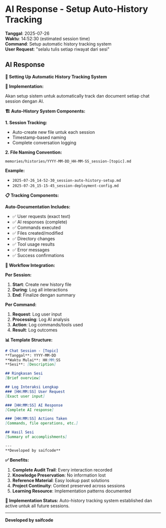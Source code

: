 # AI Response - Setup Auto-History Tracking

**Tanggal**: 2025-07-26  
**Waktu**: 14:52:30 (estimated session time)  
**Command**: Setup automatic history tracking system  
**User Request**: "selalu tulis setiap riwayat dari sesi"

## AI Response

**📝 Setting Up Automatic History Tracking System**

**🎯 Implementation:**

Akan setup sistem untuk automatically track dan document setiap chat session dengan AI.

**🏗️ Auto-History System Components:**

**1. Session Tracking:**
- Auto-create new file untuk each session
- Timestamp-based naming
- Complete conversation logging

**2. File Naming Convention:**
```
memories/histories/YYYY-MM-DD_HH-MM-SS_session-[topic].md
```

**Example:**
- `2025-07-26_14-52-30_session-auto-history-setup.md`
- `2025-07-26_15-15-45_session-deployment-config.md`

**📋 Tracking Components:**

**Auto-Documentation Includes:**
- ✅ User requests (exact text)
- ✅ AI responses (complete)
- ✅ Commands executed
- ✅ Files created/modified
- ✅ Directory changes
- ✅ Tool usage results
- ✅ Error messages
- ✅ Success confirmations

**🔄 Workflow Integration:**

**Per Session:**
1. **Start**: Create new history file
2. **During**: Log all interactions
3. **End**: Finalize dengan summary

**Per Command:**
1. **Request**: Log user input
2. **Processing**: Log AI analysis
3. **Action**: Log commands/tools used
4. **Result**: Log outcomes

**📊 Template Structure:**

```markdown
# Chat Session - [Topic]
**Tanggal**: YYYY-MM-DD
**Waktu Mulai**: HH:MM:SS
**Sesi**: [Description]

## Ringkasan Sesi
[Brief overview]

## Log Interaksi Lengkap
### [HH:MM:SS] User Request
[Exact user input]

### [HH:MM:SS] AI Response
[Complete AI response]

### [HH:MM:SS] Actions Taken
[Commands, file operations, etc.]

## Hasil Sesi
[Summary of accomplishments]

---
**Developed by saifcode**
```

**✅ Benefits:**

1. **Complete Audit Trail**: Every interaction recorded
2. **Knowledge Preservation**: No information lost
3. **Reference Material**: Easy lookup past solutions
4. **Project Continuity**: Context preserved across sessions
5. **Learning Resource**: Implementation patterns documented

**🎯 Implementation Status:**
Auto-history tracking system established dan active untuk all future sessions.

---

**Developed by saifcode**
